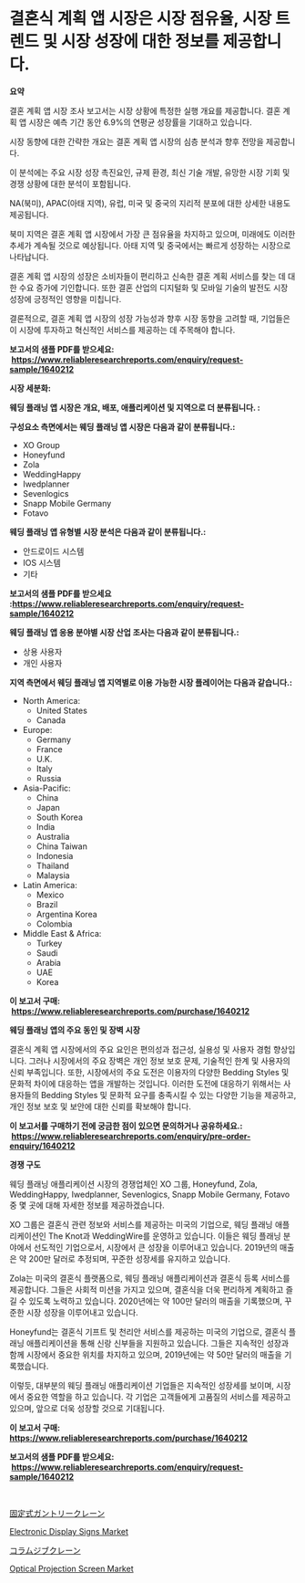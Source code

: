 <p><h1>결혼식 계획 앱 시장은 시장 점유율, 시장 트렌드 및 시장 성장에 대한 정보를 제공합니다.</h1></p><p><strong>요약</strong></p>
<p><p>결혼 계획 앱 시장 조사 보고서는 시장 상황에 특정한 실행 개요를 제공합니다. 결혼 계획 앱 시장은 예측 기간 동안 6.9%의 연평균 성장률을 기대하고 있습니다. </p><p>시장 동향에 대한 간략한 개요는 결혼 계획 앱 시장의 심층 분석과 향후 전망을 제공합니다. </p><p>이 분석에는 주요 시장 성장 촉진요인, 규제 환경, 최신 기술 개발, 유망한 시장 기회 및 경쟁 상황에 대한 분석이 포함됩니다. </p><p>NA(북미), APAC(아태 지역), 유럽, 미국 및 중국의 지리적 분포에 대한 상세한 내용도 제공됩니다. </p><p>북미 지역은 결혼 계획 앱 시장에서 가장 큰 점유율을 차지하고 있으며, 미래에도 이러한 추세가 계속될 것으로 예상됩니다. 아태 지역 및 중국에서는 빠르게 성장하는 시장으로 나타납니다. </p><p>결혼 계획 앱 시장의 성장은 소비자들이 편리하고 신속한 결혼 계획 서비스를 찾는 데 대한 수요 증가에 기인합니다. 또한 결혼 산업의 디지털화 및 모바일 기술의 발전도 시장 성장에 긍정적인 영향을 미칩니다.</p><p>결론적으로, 결혼 계획 앱 시장의 성장 가능성과 향후 시장 동향을 고려할 때, 기업들은 이 시장에 투자하고 혁신적인 서비스를 제공하는 데 주목해야 합니다.</p></p>
<p><strong>보고서의 샘플 PDF를 받으세요: &nbsp;<a href="https://www.reliableresearchreports.com/enquiry/request-sample/1640212">https://www.reliableresearchreports.com/enquiry/request-sample/1640212</a></strong></p>
<p><strong>시장 세분화:</strong></p>
<p><strong> 웨딩 플래닝 앱 시장은 개요, 배포, 애플리케이션 및 지역으로 더 분류됩니다. :</strong></p>
<p><strong>구성요소 측면에서는 웨딩 플래닝 앱 시장은 다음과 같이 분류됩니다.:</strong></p>
<p><ul><li>XO Group</li><li>Honeyfund</li><li>Zola</li><li>WeddingHappy</li><li>Iwedplanner</li><li>Sevenlogics</li><li>Snapp Mobile Germany</li><li>Fotavo</li></ul></p>
<p><strong> 웨딩 플래닝 앱 유형별 시장 분석은 다음과 같이 분류됩니다.:</strong></p>
<p><ul><li>안드로이드 시스템</li><li>IOS 시스템</li><li>기타</li></ul></p>
<p><strong>보고서의 샘플 PDF를 받으세요 :<a href="https://www.reliableresearchreports.com/enquiry/request-sample/1640212">https://www.reliableresearchreports.com/enquiry/request-sample/1640212</a></strong></p>
<p><strong> 웨딩 플래닝 앱 응용 분야별 시장 산업 조사는 다음과 같이 분류됩니다.:</strong></p>
<p><ul><li>상용 사용자</li><li>개인 사용자</li></ul></p>
<p><strong>지역 측면에서 웨딩 플래닝 앱 지역별로 이용 가능한 시장 플레이어는 다음과 같습니다.:</strong></p>
<p><ul>
    <li>
        North America:
        <ul>
            <li>United States</li>
            <li>Canada</li>
        </ul>
    </li>
    <li>
        Europe:
        <ul>
            <li>Germany</li>
            <li>France</li>
            <li>U.K.</li>
            <li>Italy</li>
            <li>Russia</li>
        </ul>
    </li>
    <li>
        Asia-Pacific:
        <ul>
            <li>China</li>
            <li>Japan</li>
            <li>South Korea</li>
            <li>India</li>
            <li>Australia</li>
            <li>China Taiwan</li>
            <li>Indonesia</li>
            <li>Thailand</li>
            <li>Malaysia</li>
        </ul>
    </li>
    <li>
        Latin America:
        <ul>
            <li>Mexico</li>
            <li>Brazil</li>
            <li>Argentina Korea</li>
            <li>Colombia</li>
        </ul>
    </li>
    <li>
        Middle East & Africa:
        <ul>
            <li>Turkey</li>
            <li>Saudi</li>
            <li>Arabia</li>
            <li>UAE</li>
            <li>Korea</li>
        </ul>
    </li>
    </ul></p>
<p><strong>이 보고서 구매: &nbsp;<a href="https://www.reliableresearchreports.com/purchase/1640212">https://www.reliableresearchreports.com/purchase/1640212</a></strong></p>
<p><strong>웨딩 플래닝 앱의 주요 동인 및 장벽 시장</strong></p>
<p><p>결혼식 계획 앱 시장에서의 주요 요인은 편의성과 접근성, 실용성 및 사용자 경험 향상입니다. 그러나 시장에서의 주요 장벽은 개인 정보 보호 문제, 기술적인 한계 및 사용자의 신뢰 부족입니다. 또한, 시장에서의 주요 도전은 이용자의 다양한 Bedding Styles 및 문화적 차이에 대응하는 앱을 개발하는 것입니다. 이러한 도전에 대응하기 위해서는 사용자들의 Bedding Styles 및 문화적 요구를 충족시킬 수 있는 다양한 기능을 제공하고, 개인 정보 보호 및 보안에 대한 신뢰를 확보해야 합니다.</p></p>
<p><strong>이 보고서를 구매하기 전에 궁금한 점이 있으면 문의하거나 공유하세요.: &nbsp;<a href="https://www.reliableresearchreports.com/enquiry/pre-order-enquiry/1640212">https://www.reliableresearchreports.com/enquiry/pre-order-enquiry/1640212</a></strong></p>
<p><strong>경쟁 구도</strong></p>
<p><p>웨딩 플래닝 애플리케이션 시장의 경쟁업체인 XO 그룹, Honeyfund, Zola, WeddingHappy, Iwedplanner, Sevenlogics, Snapp Mobile Germany, Fotavo 중 몇 곳에 대해 자세한 정보를 제공하겠습니다.</p><p>XO 그룹은 결혼식 관련 정보와 서비스를 제공하는 미국의 기업으로, 웨딩 플래닝 애플리케이션인 The Knot과 WeddingWire를 운영하고 있습니다. 이들은 웨딩 플래닝 분야에서 선도적인 기업으로서, 시장에서 큰 성장을 이루어내고 있습니다. 2019년의 매출은 약 200만 달러로 추정되며, 꾸준한 성장세를 유지하고 있습니다.</p><p>Zola는 미국의 결혼식 플랫폼으로, 웨딩 플래닝 애플리케이션과 결혼식 등록 서비스를 제공합니다. 그들은 사회적 미션을 가지고 있으며, 결혼식을 더욱 편리하게 계획하고 즐길 수 있도록 노력하고 있습니다. 2020년에는 약 100만 달러의 매출을 기록했으며, 꾸준한 시장 성장을 이루어내고 있습니다.</p><p>Honeyfund는 결혼식 기프트 및 천리안 서비스를 제공하는 미국의 기업으로, 결혼식 플래닝 애플리케이션을 통해 신랑 신부들을 지원하고 있습니다. 그들은 지속적인 성장과 함께 시장에서 중요한 위치를 차지하고 있으며, 2019년에는 약 50만 달러의 매출을 기록했습니다.</p><p>이렇듯, 대부분의 웨딩 플래닝 애플리케이션 기업들은 지속적인 성장세를 보이며, 시장에서 중요한 역할을 하고 있습니다. 각 기업은 고객들에게 고품질의 서비스를 제공하고 있으며, 앞으로 더욱 성장할 것으로 기대됩니다.</p></p>
<p><strong>이 보고서 구매: &nbsp; <a href="https://www.reliableresearchreports.com/purchase/1640212">https://www.reliableresearchreports.com/purchase/1640212</a></strong></p>
<p><strong>보고서의 샘플 PDF를 받으세요: &nbsp;<a href="https://www.reliableresearchreports.com/enquiry/request-sample/1640212">https://www.reliableresearchreports.com/enquiry/request-sample/1640212</a></strong><strong></strong></p>
<p>&nbsp;</p>
<p><p><a href="https://github.com/laurenreichert/Market-Research-Report-List-1/blob/main/967843710332.md">固定式ガントリークレーン</a></p><p><a href="https://github.com/sonuprakash1/Market-Research-Report-List-2/blob/main/electronic-display-signs-market.md">Electronic Display Signs Market</a></p><p><a href="https://github.com/RodHoppe07/Market-Research-Report-List-1/blob/main/226577310333.md">コラムジブクレーン</a></p><p><a href="https://github.com/Whitneyboyettebo9kiw7yr13/Market-Research-Report-List-1/blob/main/optical-projection-screen-market.md">Optical Projection Screen Market</a></p></p>
